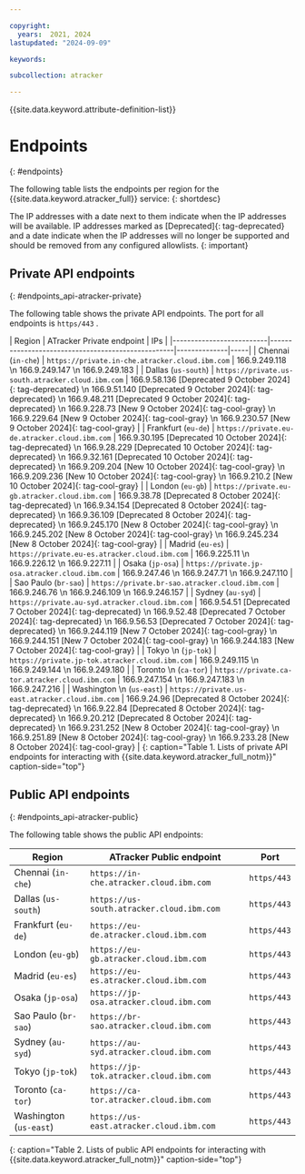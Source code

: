 ```yaml
---

copyright:
  years:  2021, 2024
lastupdated: "2024-09-09"

keywords:

subcollection: atracker

---
```


{{site.data.keyword.attribute-definition-list}}

# Endpoints
{: #endpoints}

The following table lists the endpoints per region for the {{site.data.keyword.atracker_full}} service:
{: shortdesc}

The IP addresses with a date next to them indicate when the IP addresses will be available. IP addresses marked as [Deprecated]{: tag-deprecated} and a date indicate when the IP addresses will no longer be supported and should be removed from any configured allowlists.
{: important}

## Private API endpoints
{: #endpoints_api-atracker-private}

The following table shows the private API endpoints. The port for all endpoints is `https/443` .

| Region                   | ATracker Private endpoint                         | IPs |
|--------------------------|---------------------------------------------------|--------------|-----|
| Chennai (`in-che`)      | `https://private.in-che.atracker.cloud.ibm.com` | 166.9.249.118  \n 166.9.249.147  \n 166.9.249.183 |
| Dallas (`us-south`)      | `https://private.us-south.atracker.cloud.ibm.com` | 166.9.58.136 [Deprecated 9 October 2024]{: tag-deprecated}   \n 166.9.51.140 [Deprecated 9 October 2024]{: tag-deprecated}  \n 166.9.48.211 [Deprecated 9 October 2024]{: tag-deprecated}  \n 166.9.228.73 [New 9 October 2024]{: tag-cool-gray}  \n 166.9.229.64 [New 9 October 2024]{: tag-cool-gray}  \n 166.9.230.57 [New 9 October 2024]{: tag-cool-gray} |
| Frankfurt (`eu-de`)      | `https://private.eu-de.atracker.cloud.ibm.com`  | 166.9.30.195 [Deprecated 10 October 2024]{: tag-deprecated}   \n 166.9.28.229 [Deprecated 10 October 2024]{: tag-deprecated}  \n 166.9.32.161 [Deprecated 10 October 2024]{: tag-deprecated}  \n 166.9.209.204 [New 10 October 2024]{: tag-cool-gray}  \n 166.9.209.236 [New 10 October 2024]{: tag-cool-gray}  \n 166.9.210.2 [New 10 October 2024]{: tag-cool-gray} |
| London (`eu-gb`)         | `https://private.eu-gb.atracker.cloud.ibm.com`  | 166.9.38.78 [Deprecated 8 October 2024]{: tag-deprecated}  \n 166.9.34.154 [Deprecated 8 October 2024]{: tag-deprecated}  \n 166.9.36.109 [Deprecated 8 October 2024]{: tag-deprecated}  \n 166.9.245.170 [New 8 October 2024]{: tag-cool-gray}  \n 166.9.245.202 [New 8 October 2024]{: tag-cool-gray}  \n 166.9.245.234 [New 8 October 2024]{: tag-cool-gray} |
| Madrid (`eu-es`)         | `https://private.eu-es.atracker.cloud.ibm.com`  | 166.9.225.11  \n 166.9.226.12  \n 166.9.227.11 |
| Osaka (`jp-osa`)         | `https://private.jp-osa.atracker.cloud.ibm.com`  | 166.9.247.46  \n 166.9.247.71  \n 166.9.247.110 |
| Sao Paulo (`br-sao`)        | `https://private.br-sao.atracker.cloud.ibm.com` | 166.9.246.76  \n 166.9.246.109  \n 166.9.246.157 |
| Sydney (`au-syd`)        | `https://private.au-syd.atracker.cloud.ibm.com` | 166.9.54.51 [Deprecated 7 October 2024]{: tag-deprecated}  \n  166.9.52.48 [Deprecated 7 October 2024]{: tag-deprecated}  \n 166.9.56.53 [Deprecated 7 October 2024]{: tag-deprecated}  \n 166.9.244.119 [New 7 October 2024]{: tag-cool-gray}  \n 166.9.244.151 [New 7 October 2024]{: tag-cool-gray}  \n 166.9.244.183 [New 7 October 2024]{: tag-cool-gray} |
| Tokyo  \n (`jp-tok`)         | `https://private.jp-tok.atracker.cloud.ibm.com`  | 166.9.249.115   \n 166.9.249.144  \n 166.9.249.180 |
| Toronto  \n (`ca-tor`)         | `https://private.ca-tor.atracker.cloud.ibm.com`  | 166.9.247.154   \n 166.9.247.183  \n 166.9.247.216 |
| Washington  \n (`us-east`)   | `https://private.us-east.atracker.cloud.ibm.com`  | 166.9.24.96 [Deprecated 8 October 2024]{: tag-deprecated}  \n 166.9.22.84 [Deprecated 8 October 2024]{: tag-deprecated}  \n 166.9.20.212 [Deprecated 8 October 2024]{: tag-deprecated}  \n 166.9.231.252 [New 8 October 2024]{: tag-cool-gray}  \n 166.9.251.89 [New 8 October 2024]{: tag-cool-gray}  \n 166.9.233.28 [New 8 October 2024]{: tag-cool-gray} |
{: caption="Table 1. Lists of private API endpoints for interacting with {{site.data.keyword.atracker_full_notm}}" caption-side="top"}


## Public API endpoints
{: #endpoints_api-atracker-public}

The following table shows the public API endpoints:

| Region                   | ATracker Public endpoint                         | Port         |
|--------------------------|---------------------------------------------------|--------------|
| Chennai (`in-che`)      | `https://in-che.atracker.cloud.ibm.com`         | `https/443`  |
| Dallas (`us-south`)      | `https://us-south.atracker.cloud.ibm.com`         | `https/443`  |
| Frankfurt (`eu-de`)      | `https://eu-de.atracker.cloud.ibm.com`          | `https/443`  |
| London (`eu-gb`)         | `https://eu-gb.atracker.cloud.ibm.com`          | `https/443`  |
| Madrid (`eu-es`)         | `https://eu-es.atracker.cloud.ibm.com`          | `https/443`  |
| Osaka (`jp-osa`)         | `https://jp-osa.atracker.cloud.ibm.com`          | `https/443`  |
| Sao Paulo (`br-sao`)        | `https://br-sao.atracker.cloud.ibm.com` | `https/443`  |
| Sydney (`au-syd`)        | `https://au-syd.atracker.cloud.ibm.com` | `https/443`  |
| Tokyo (`jp-tok`)         | `https://jp-tok.atracker.cloud.ibm.com`          | `https/443`  |
| Toronto (`ca-tor`)         | `https://ca-tor.atracker.cloud.ibm.com`          | `https/443`  |
| Washington (`us-east`)   | `https://us-east.atracker.cloud.ibm.com`          | `https/443`  |
{: caption="Table 2. Lists of public API endpoints for interacting with {{site.data.keyword.atracker_full_notm}}" caption-side="top"}

